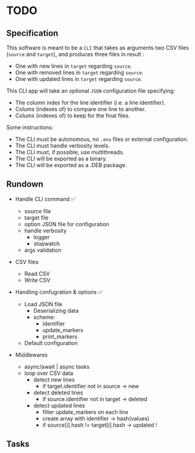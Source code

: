 # TODO

## Specification

This software is meant to be a `CLI` that takes as arguments two CSV files (`source` and `target`), and produces three files in result :
- One with new lines in `target` regarding `source`.
- One with removed lines in `target` regarding `source`.
- One with updated lines in `target` regarding `source`.

This CLI app will take an optional `JSON` configuration file specifying:
- The column index for the line identifier (i.e. a line identifier).
- Colums (indexes of) to compare one line to another.
- Colums (indexes of) to keep for the final files.

Some instructions:
- The CLI must be autonomous, no `.env` files or external configuration.
- The CLI must handle verbosity levels.
- The CLI must, if possible, use multithreads.
- The CLI will be exported as a binary.
- The CLI will be exported as a .DEB package.

## Rundown

- Handle CLI command ✅
    - source file
    - target file
    - option JSON file for configuration
    - handle verbosity
        - logger
        - stopwatch
    - args validation

- CSV files
    - Read CSV
    - Write CSV

- Handling confugration & options ✅
    - Load JSON file
        - Deserializing data
        - scheme:
            - identifier
            - update_markers
            - print_markers
    - Default configuration

- Middlewares
    - async/await | async tasks
    - loop over CSV data
        - detect new lines
            - if target.identifier not in source -> new
        - detect deleted lines
            - if source.identifier not in target -> deleted
        - detect updated lines
            - filter update_markers on each line
            - create array with identifier -> hash(values)
            - if source[i].hash != target[i].hash -> updated !

## Tasks


